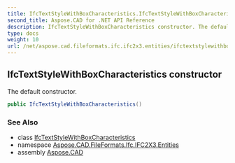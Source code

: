 ```yaml
---
title: IfcTextStyleWithBoxCharacteristics.IfcTextStyleWithBoxCharacteristics
second_title: Aspose.CAD for .NET API Reference
description: IfcTextStyleWithBoxCharacteristics constructor. The default constructor
type: docs
weight: 10
url: /net/aspose.cad.fileformats.ifc.ifc2x3.entities/ifctextstylewithboxcharacteristics/ifctextstylewithboxcharacteristics/
---
```

## IfcTextStyleWithBoxCharacteristics constructor

The default constructor.

```csharp
public IfcTextStyleWithBoxCharacteristics()
```

### See Also

* class [IfcTextStyleWithBoxCharacteristics](../)
* namespace [Aspose.CAD.FileFormats.Ifc.IFC2X3.Entities](../../ifctextstylewithboxcharacteristics/)
* assembly [Aspose.CAD](../../../)


